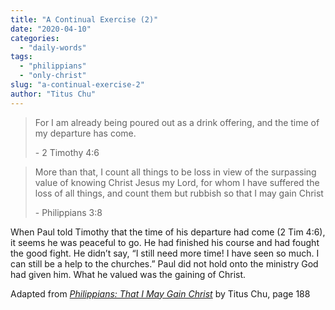 ```yaml
---
title: "A Continual Exercise (2)"
date: "2020-04-10"
categories: 
  - "daily-words"
tags: 
  - "philippians"
  - "only-christ"
slug: "a-continual-exercise-2"
author: "Titus Chu"
---
```


> For I am already being poured out as a drink offering, and the time of my departure has come.
> 
> \- 2 Timothy 4:6

> More than that, I count all things to be loss in view of the surpassing value of knowing Christ Jesus my Lord, for whom I have suffered the loss of all things, and count them but rubbish so that I may gain Christ
> 
> \- Philippians 3:8

When Paul told Timothy that the time of his departure had come (2 Tim 4:6), it seems he was peaceful to go. He had finished his course and had fought the good fight. He didn’t say, “I still need more time! I have seen so much. I can still be a help to the churches.” Paul did not hold onto the ministry God had given him. What he valued was the gaining of Christ.

Adapted from _[Philippians: That I May Gain Christ](https://www.asweetsavor.org/book-philippians)_ by Titus Chu, page 188
